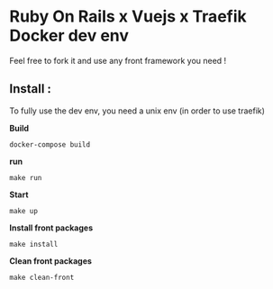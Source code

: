 # Ruby On Rails x Vuejs x Traefik Docker dev env
Feel free to fork it and use any front framework you need !

## Install :

To fully use the dev env, you need a unix env (in order to use traefik)

**Build**
```
docker-compose build
```

**run**
```
make run
```

**Start**
```
make up
```

**Install front packages**
```
make install
```

**Clean front packages**
```
make clean-front
```
